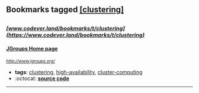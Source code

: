 ## Bookmarks tagged [[clustering]](https://www.codever.land/search?q=[clustering])

_<sup><sup>[www.codever.land/bookmarks/t/clustering](https://www.codever.land/bookmarks/t/clustering)</sup></sup>_
---
#### [JGroups Home page](http://www.jgroups.org/)
_<sup>http://www.jgroups.org/</sup>_

* **tags**: [clustering](../tagged/clustering.md), [high-availability](../tagged/high-availability.md), [cluster-computing](../tagged/cluster-computing.md)
* :octocat: **[source code](https://github.com/belaban/JGroups)**
---
